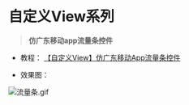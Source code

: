 # 自定义View系列
>  **仿广东移动app流量条控件**

- 教程： [【自定义View】仿广东移动App流量条控件 ](https://github.com/panyz/Blogs/issues/18)

- 效果图：

![流量条.gif](http://upload-images.jianshu.io/upload_images/2355123-56d48865c5993217.gif?imageMogr2/auto-orient/strip)


